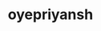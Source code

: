 ---
title: oyepriyansh
github: https://github.com/oyepriyansh
mode: dark
transition: 3s
archetype:
  - Little Bit of Everything
---